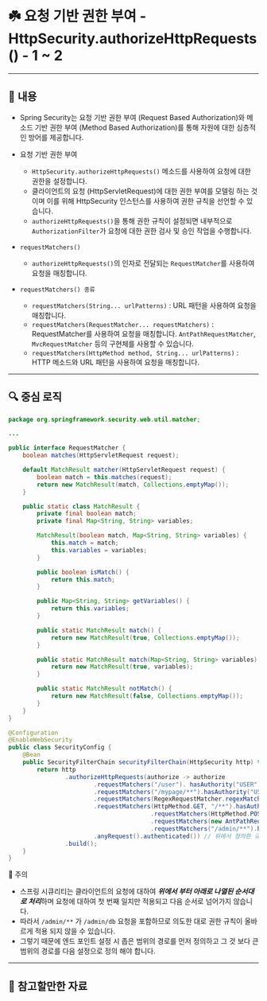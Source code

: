 # ☘️ 요청 기반 권한 부여 - HttpSecurity.authorizeHttpRequests() - 1 ~ 2

---

## 📖 내용

- Spring Security는 요청 기반 권한 부여 (Request Based Authorization)와 메소드 기반 권한 부여 (Method Based Authorization)를 통해 자원에 대한 심층적인 방어를 제공합니다.

- 요청 기반 권한 부여
  - `HttpSecurity.authorizeHttpRequests()` 메소드를 사용하여 요청에 대한 권한을 설정합니다.
  - 클라이언트의 요청 (HttpServletRequest)에 대한 권한 부여를 모델링 하는 것이며 이를 위해 HttpSecurity 인스턴스를 사용하여 권한 규칙을 선언할 수 있습니다.
  - `authorizeHttpRequests()`을 통해 권한 규칙이 설정되면 내부적으로 `AuthorizationFilter`가 요청에 대한 권한 검사 및 승인 작업을 수행합니다.

- `requestMatchers()`
  - `authorizeHttpRequests()`의 인자로 전달되는 `RequestMatcher`를 사용하여 요청을 매칭합니다.
- `requestMatchers() 종류`
  - `requestMatchers(String... urlPatterns)` : URL 패턴을 사용하여 요청을 매칭합니다.
  - `requestMatchers(RequestMatcher... requestMatchers)` : RequestMatcher를 사용하여 요청을 매칭합니다. `AntPathRequestMatcher`, `MvcRequestMatcher` 등의 구현체를 사용할 수 있습니다.
  - `requestMatchers(HttpMethod method, String... urlPatterns)` : HTTP 메소드와 URL 패턴을 사용하여 요청을 매칭합니다.

---

## 🔍 중심 로직

```java
package org.springframework.security.web.util.matcher;

...

public interface RequestMatcher {
    boolean matches(HttpServletRequest request);

    default MatchResult matcher(HttpServletRequest request) {
        boolean match = this.matches(request);
        return new MatchResult(match, Collections.emptyMap());
    }

    public static class MatchResult {
        private final boolean match;
        private final Map<String, String> variables;

        MatchResult(boolean match, Map<String, String> variables) {
            this.match = match;
            this.variables = variables;
        }

        public boolean isMatch() {
            return this.match;
        }

        public Map<String, String> getVariables() {
            return this.variables;
        }

        public static MatchResult match() {
            return new MatchResult(true, Collections.emptyMap());
        }

        public static MatchResult match(Map<String, String> variables) {
            return new MatchResult(true, variables);
        }

        public static MatchResult notMatch() {
            return new MatchResult(false, Collections.emptyMap());
        }
    }
}
```

```java
@Configuration
@EnableWebSecurity
public class SecurityConfig {
    @Bean
    public SecurityFilterChain securityFilterChain(HttpSecurity http) throws Exception {
        return http
                .authorizeHttpRequests(authorize -> authorize
                        .requestMatchers("/user"). hasAuthority("USER") //엔드 포인트와 권한 설정, 요청이 /user 엔드포인트 요청인 경우 USER 권한을 필요로 한다
                        .requestMatchers("/mypage/**").hasAuthority("USER") //Ant 패턴을 사용할 수 있다. 요청이 /mypage 또는 하위 경로인 경우 USER 권한을 필요로 한다
                        .requestMatchers(RegexRequestMatcher.regexMatcher("/resource/[A-Za-z0-9]+")).hasAuthority("USER") //정규 표현식을 사용할 수 있다
                        .requestMatchers(HttpMethod.GET, "/**").hasAuthority("read") //HTTP METHOD 를 옵션으로 설정할 수 있다
                                        .requestMatchers(HttpMethod.POST).hasAuthority("write") // POST 방식의 모든 엔드포인트 요청은 write 권한을 필요로 한다
                                        .requestMatchers(new AntPathRequestMatcher("/manager/**")).hasAuthority("MANAGER") //원하는 RequestMatcher 를 직접 사용할 수 있다
                                        .requestMatchers("/admin/**").hasAnyAuthority("ADMIN","MANAGER") // /admin/ 이하의 모든 요청은 ADMIN 과 MANAGER 권한을 필요로 한다
                        .anyRequest().authenticated()) // 위에서 정의한 규칙 외 모든 엔드포인트 요청은 인증을 필요로 한다
                .build();
    }
}
```

📌 주의
- 스프링 시큐리티는 클라이언트의 요청에 대하여 ***위에서 부터 아래로 나열된 순서대로 처리***하며 요청에 대하여 첫 번째 일치만 적용되고 다음 순서로 넘어가지 않습니다.
- 따라서 `/admin/**` 가 `/admin/db` 요청을 포함하므로 의도한 대로 권한 규칙이 올바르게 적용 되지 않을 수 있습니다. 
- 그렇기 때문에 엔드 포인트 설정 시 좁은 범위의 경로를 먼저 정의하고 그 것 보다 큰 범위의 경로를 다음 설정으로 정의 해야 합니다. 

---

## 📂 참고할만한 자료

